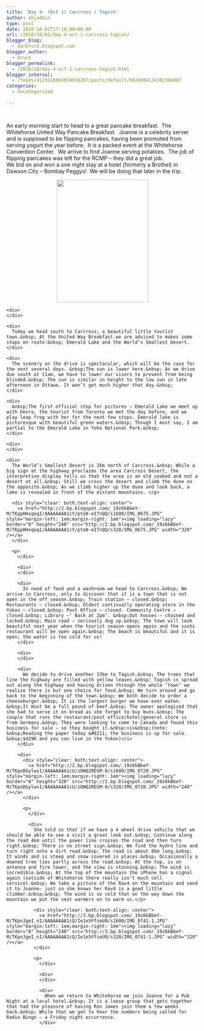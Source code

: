 ```yaml
---
title: 'Day 4- (Oct 1) Carcross / Tagish'
author: ebjadmin
type: post
date: 2010-10-01T17:19:00+00:00
url: /2010/10/01/day-4-oct-1-carcross-tagish/
blogger_blog:
  - darbruce.blogspot.com
blogger_author:
  - bruce
blogger_permalink:
  - /2010/10/day-4-oct-1-carcross-tagish.html
blogger_internal:
  - /feeds/4129116865024916207/posts/default/6824804134382366087
categories:
  - Uncategorized

---
```

<span style="font-family: Arial;font-size: small"><span style="font-size: 13px"><br /></span></span> 

<div>
  An early morning start to head to a great pancake breakfast.&nbsp; The Whitehorse United Way Pancake Breakfast.&nbsp; Joanne is a celebrity server and is supposed to be flipping pancakes, having been promoted from serving yogurt the year before.&nbsp; It is a packed event at the Whitehorse Convention Center.&nbsp; We arrive to find Joanne serving potatoes.&nbsp; The job of flipping pancakes was left for the RCMP – they did a great job.&nbsp;
</div>

<div>
  We bid on and won a one night stay at a hotel (formerly a Brothel) in Dawson City &#8211; Bombay Peggys!&nbsp; We will be doing that later in the trip.</p> 
  
  <div style="clear: both;text-align: center">
    <a href="http://3.bp.blogspot.com/_19z6kBbeY-M/TKpmdNS3RqI/AAAAAAAA1cM/5phjV14PbP0/s1600/IMG_0609.JPG" style="margin-left: 1em;margin-right: 1em"><img loading="lazy" border="0" height="320" src="http://3.bp.blogspot.com/_19z6kBbeY-M/TKpmdNS3RqI/AAAAAAAA1cM/5phjV14PbP0/s320/IMG_0609.JPG" width="240" /></a>
  </div>
  
  <p>
    </div> 
    
    <div>
    </div>
    
    <div>
      Today we head south to Carcross; a beautiful little tourist town.&nbsp; At the United Way Breakfast we are advised to makes some stops en route:&nbsp; Emerald Lake and the World’s Smallest Desert.
    </div>
    
    <div>
      The scenery on the drive is spectacular, which will be the case for the next several days. &nbsp;The sun is lower here.&nbsp; As we drive due south at 11am, we have to lower our visors to prevent from being blinded.&nbsp; The sun is similar in height to the low sun in late afternoon in Ottawa. It won’t get much higher that day.&nbsp;
    </div>
    
    <div>
      &nbsp;The first official stop for pictures – Emerald Lake we meet up with Devra, the tourist from Toronto we met the day before, and we play leap frog with her for the next few stops. Emerald lake is picturesque with beautiful green waters.&nbsp; Though I must say, I am partial to the Emerald Lake in Yoho National Park.&nbsp;
    </div>
    
    <div>
    </div>
    
    <div>
      The World’s Smallest Desert is 2km north of Carcross.&nbsp; While a big sign at the highway proclaims the area Carcross Desert, the interpretive display tells us that the area is an old seabed and not a desert at all.&nbsp; Still we cross the desert and climb the dune on the opposite.&nbsp; As we climb higher up the dune and look back, a lake is revealed in front of the distant mountains. </p> 
      
      <div style="clear: both;text-align: center">
        <a href="http://2.bp.blogspot.com/_19z6kBbeY-M/TKppHHxqoqI/AAAAAAAA1cY/pte0-eITnQQ/s1600/IMG_0675.JPG" style="margin-left: 1em;margin-right: 1em"><img loading="lazy" border="0" height="240" src="http://2.bp.blogspot.com/_19z6kBbeY-M/TKppHHxqoqI/AAAAAAAA1cY/pte0-eITnQQ/s320/IMG_0675.JPG" width="320" /></a>
      </div>
      
      <p>
        </div> 
        
        <div>
        </div>
        
        <div>
          In need of food and a washroom we head to Carcross.&nbsp; We arrive in Carcross, only to discover that it is a town that is not open in the off season.&nbsp; Train station – closed.&nbsp; Restaurants – closed.&nbsp; Oldest continually operating store in the Yukon – closed.&nbsp; Post Office – closed. Community Centre – closed.&nbsp; Library –‘ Back at 2pm’. &nbsp;Out houses – chained and locked.&nbsp; Main road – seriously dug up.&nbsp; The town will look beautiful next year when the tourist season opens again and the sushi restaurant will be open again.&nbsp; The beach is beautiful and it is open; the water is too cold for us!
        </div>
        
        <div>
        </div>
        
        <div>
          We decide to drive another 33km to Tagish.&nbsp; The trees that line the highway are filled with yellow leaves.&nbsp; Tagish is spread out along the highway and having driven through the whole ‘town’ we realize there is but one choice for food.&nbsp; We turn around and go back to the beginning of the town.&nbsp; We both decide to order a cheeseburger.&nbsp; It is the largest burger we have ever eaten. &nbsp;It must be a full pound of beef.&nbsp; The owner apologized that she had to serve it on bread as she forgot to buy buns.&nbsp; The couple that runs the restaurant/post office/hotel/general store is from Germany.&nbsp; They were looking to come to Canada and found this business for sale – so they bought it.&nbsp;<i>&nbsp;(note: &nbsp;Reading the paper today &#8211; the business is up for sale. &nbsp;$429K and you can live in the Yukon)</i>
        </div>
        
        <div>
          <div style="clear: both;text-align: center">
            <a href="http://2.bp.blogspot.com/_19z6kBbeY-M/TKpoDGylwxI/AAAAAAAA1cU/zOWQ2REGM-8/s1600/IMG_0720.JPG" style="margin-left: 1em;margin-right: 1em"><img loading="lazy" border="0" height="320" src="http://2.bp.blogspot.com/_19z6kBbeY-M/TKpoDGylwxI/AAAAAAAA1cU/zOWQ2REGM-8/s320/IMG_0720.JPG" width="240" /></a>
          </div>
          
          <p>
            </div> 
            
            <div>
              She told us that if we have a 4 wheel drive vehicle that we should be able to see a visit a great look out.&nbsp; Continue along the road 4km until the power line crosses the road and then turn right.&nbsp; There is no street sign.&nbsp; We find the hydro line and turn right onto a dirt road.&nbsp; The road is about 8km long.&nbsp; It winds and is steep and snow covered in places.&nbsp; Occasionally a downed tree lies partly across the road.&nbsp; At the top, is an antenna and fire tower, and the view is stunning.&nbsp; The wind is incredible.&nbsp; At the top of the mountain the iPhone has a signal again (outside of Whitehorse there really isn’t much cell service).&nbsp; We take a picture of the Rav4 on the mountain and send it to Joanne- just so she knows her Rav4 is a good little climber.&nbsp;&nbsp; The wind is so cold that on the way down the mountain we put the seat warmers on to warm us.</p> 
              
              <div style="clear: both;text-align: center">
                <a href="http://3.bp.blogspot.com/_19z6kBbeY-M/TKpnJgeI_nI/AAAAAAAA1cQ/Ie1e5FfseU0/s1600/IMG_0741-1.JPG" style="margin-left: 1em;margin-right: 1em"><img loading="lazy" border="0" height="240" src="http://3.bp.blogspot.com/_19z6kBbeY-M/TKpnJgeI_nI/AAAAAAAA1cQ/Ie1e5FfseU0/s320/IMG_0741-1.JPG" width="320" /></a>
              </div>
              
              <p>
                </div> 
                
                <div>
                </div>
                
                <div>
                  When we return to Whitehorse we join Joanne for a Pub Night at a local hotel.&nbsp; It is a loose group that gets together that had the pleasure of having Ron James join them a few weeks back.&nbsp; While that we got to hear the numbers being called for Radio Bingo – a Friday night occurrence.
                </div>